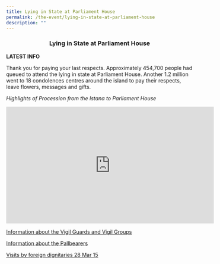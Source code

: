```yaml
---
title: Lying in State at Parliament House
permalink: /the-event/lying-in-state-at-parliament-house
description: ""
---
```

### <center>Lying in State at Parliament House</center>

**LATEST INFO**

Thank you for paying your last respects. Approximately 454,700 people had queued to attend the lying in state at Parliament House. Another 1.2 million went to 18 condolences centres around the island to pay their respects, leave flowers, messages and gifts.  


*Highlights of  Procession from the Istana to Parliament House*

<iframe width="560" height="315" src="https://www.youtube.com/embed/yEgR8HyV3VU" title="YouTube video player" frameborder="0" allow="accelerometer; autoplay; clipboard-write; encrypted-media; gyroscope; picture-in-picture" allowfullscreen></iframe>


[Information about the Vigil Guards and Vigil Groups](\Information-about-the-Vigil-Guards-and-Vigil-Groups)

[Information about the Pallbearers](\Information-about-the-Pallbearers)

[Visits by foreign dignitaries 28 Mar 15](/files/LIS-Visits-by-foreign-dignitaries-28-Mar-15.pdf)